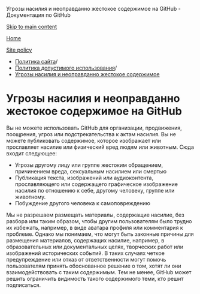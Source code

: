 Угрозы насилия и неоправданно жестокое содержимое на GitHub - Документация по GitHub

[Skip to main content](#main-content)

[Home](/ru)

[Site policy](/ru/site-policy)

* [Политика сайта](/ru/site-policy)/
* [Политика допустимого использования](/ru/site-policy/acceptable-use-policies)/
* [Угрозы насилия и неоправданно жестокое содержимое](/ru/site-policy/acceptable-use-policies/github-threats-of-violence-and-gratuitously-violent-content)

Угрозы насилия и неоправданно жестокое содержимое на GitHub
==========

Вы не можете использовать GitHub для организации, продвижения, поощрения, угроз или подстрекательства к актам насилия. Вы не можете публиковать содержимое, которое изображает или прославляет насилие или физический вред людям или животным. Сюда входит следующее:

* Угрозы другому лицу или группе жестоким обращением, причинением вреда, сексуальным насилием или смертью
* Публикация текста, изображений или аудиоконтента, прославляющего или содержащего графическое изображение насилия по отношению к себе, другому человеку, группе или животному.
* Побуждение другого человека к самоповреждению

Мы не разрешаем размещать материалы, содержащие насилие, без разбора или таким образом, чтобы другим пользователям было трудно их избежать, например, в виде аватара профиля или комментария к проблеме. Однако мы понимаем, что могут быть законные причины для размещения материалов, содержащих насилие, например, в образовательных или документальных целях, творческих работ или изображений исторических событий. В таких случаях четкое предупреждение или отказ от ответственности могут помочь пользователям принять обоснованное решение о том, хотят ли они взаимодействовать с таким содержимым. Тем не менее, GitHub может решить ограничить видимость такого содержимого теми, кто решит подписаться.
